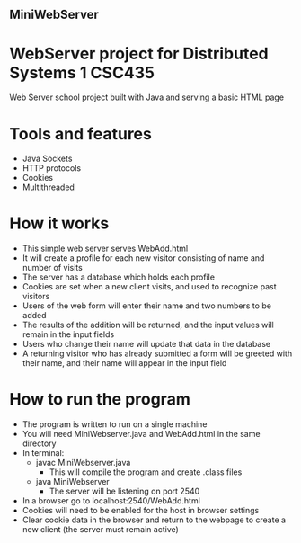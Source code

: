 ## MiniWebServer
# WebServer project for Distributed Systems 1 CSC435

Web Server school project built with Java and serving a basic HTML page

# Tools and features 
- Java Sockets 
- HTTP protocols 
- Cookies
- Multithreaded

# How it works
- This simple web server serves WebAdd.html
- It will create a profile for each new visitor consisting of name and number of visits
- The server has a database which holds each profile
- Cookies are set when a new client visits, and used to recognize past visitors
- Users of the web form will enter their name and two numbers to be added
- The results of the addition will be returned, and the input values will remain in the input fields
- Users who change their name will update that data in the database
- A returning visitor who has already submitted a form will be greeted with their name, and their name will appear in the input field

# How to run the program
- The program is written to run on a single machine
- You will need MiniWebserver.java and WebAdd.html in the same directory
- In terminal:
  - javac MiniWebserver.java
    - This will compile the program and create .class files
  - java MiniWebserver
    - The server will be listening on port 2540
- In a browser go to localhost:2540/WebAdd.html
- Cookies will need to be enabled for the host in browser settings
- Clear cookie data in the browser and return to the webpage to create a new client (the server must remain active)
  
    

